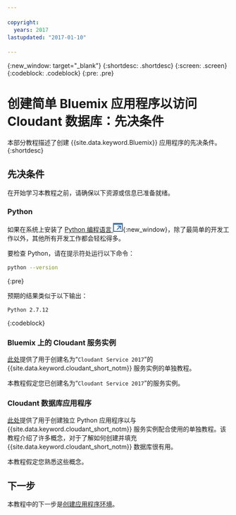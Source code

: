 ```yaml
---

copyright:
  years: 2017
lastupdated: "2017-01-10"

---
```


{:new_window: target="_blank"}
{:shortdesc: .shortdesc}
{:screen: .screen}
{:codeblock: .codeblock}
{:pre: .pre}

<!-- Acrolinx: 2017-01-10 -->

# 创建简单 Bluemix 应用程序以访问 Cloudant 数据库：先决条件

本部分教程描述了创建 {{site.data.keyword.Bluemix}} 应用程序的先决条件。
{:shortdesc}

## 先决条件

在开始学习本教程之前，请确保以下资源或信息已准备就绪。

### Python

如果在系统上安装了 [Python 编程语言 ![外部链接图标](../images/launch-glyph.svg "外部链接图标")](https://www.python.org/){:new_window}，除了最简单的开发工作以外，其他所有开发工作都会轻松得多。

要检查 Python，请在提示符处运行以下命令：

```sh
python --version
```
{:pre}

预期的结果类似于以下输出：

```
Python 2.7.12
```
{:codeblock}

<div id="csi"></div>

### Bluemix 上的 Cloudant 服务实例

[此处](create_service.html)提供了用于创建名为“`Cloudant Service 2017`”的 {{site.data.keyword.cloudant_short_notm}} 服务实例的单独教程。

本教程假定您已创建名为“`Cloudant Service 2017`”的服务实例。

### Cloudant 数据库应用程序

[此处](create_database.html)提供了用于创建独立 Python 应用程序以与 {{site.data.keyword.cloudant_short_notm}} 服务实例配合使用的单独教程。该教程介绍了许多概念，对于了解如何创建并填充 {{site.data.keyword.cloudant_short_notm}} 数据库很有用。

本教程假定您熟悉这些概念。

## 下一步

本教程中的下一步是[创建应用程序环境](create_bmxapp_appenv.html)。
